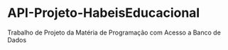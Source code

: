 # API-Projeto-HabeisEducacional
Trabalho de Projeto da Matéria de Programação com Acesso a Banco de Dados
